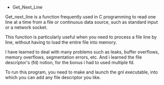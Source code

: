 - Get_Next_Line

Get_next_line is a function frequently used in C programming to read one line at a time from a file or continuous data source, such as standard input or a network socket.

This function is particularly useful when you need to process a file line by line, without having to load the entire file into memory.

I have learned to deal with many problems such as leaks, buffer overflows, memory overflows, segmentation errors, etc. And i learned the file descriptor's (fd) notion, for the bonus i had to used multiple fd.

To run this program, you need to make and launch the gnl executable, into which you can add any file descriptor you like.


